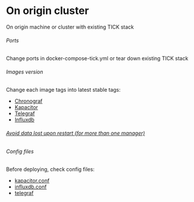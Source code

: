 # On origin cluster

On origin machine or cluster with existing TICK stack

###### Ports

Change ports in docker-compose-tick.yml or tear down existing TICK stack

###### Images version

Change each image tags into latest stable tags:
   - [Chronograf](https://hub.docker.com/r/library/chronograf/tags/)
   - [Kapacitor](https://hub.docker.com/r/library/kapacitor/tags/)
   - [Telegraf](https://hub.docker.com/r/library/telegraf/tags/)
   - [Influxdb](https://hub.docker.com/r/library/influxdb/tags/)

###### [Avoid data lost upon restart (for more than one manager)](https://gist.github.com/cdelaitre/85949d8b697359a319e30a678e23d8bd)

###### Config files

Before deploying, check config files:
   - [kapacitor.conf](https://github.com/influxdata/sandbox/blob/master/kapacitor/config/kapacitor.conf)
   - [influxdb.conf](https://github.com/influxdata/sandbox/blob/master/influxdb/config/influxdb.conf)
   - [telegraf](https://github.com/influxdata/sandbox/blob/master/telegraf/telegraf.conf)
